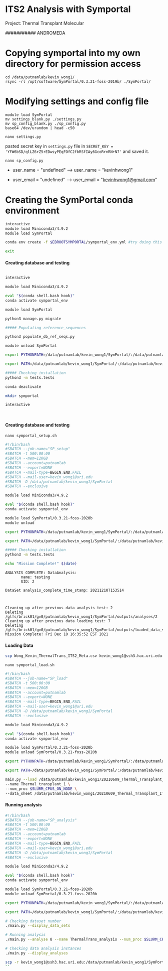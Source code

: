 # ITS2 Analysis with Symportal

Project: Thermal Transplant Molecular

########### ANDROMEDA

# Copying symportal into my own directory for permission access
```
cd /data/putnamlab/kevin_wong1/
rsync -rl /opt/software/SymPortal/0.3.21-foss-2019b/ ./SymPortal/
```

# Modifying settings and config file
```
module load SymPortal
mv settings_blank.py ./settings.py
mv sp_config_blank.py ./sp_config.py
base64 /dev/urandom | head -c50
```

`nano settings.py`

pasted secret key in `settings.py` file in `SECRET_KEY = 'YFW6bSD/qlLZ6rZ5rEDwsyPEqFOfC2fbRSfIAy6GcoRrnRN+N7'` and saved it.

`nano sp_config.py`

* user_name = "undefined" --> user_name = "kevinhwong1"

* user_email = "undefined" --> user_email = "kevinhwong1@gmail.com"

# Creating the SymPortal conda environment

```bash
interactive
module load Miniconda3/4.9.2
module load SymPortal

conda env create -f $EBROOTSYMPORTAL/symportal_env.yml #try doing this as a script next time?

exit
```


#### Creating database and testing

```bash

interactive

module load Miniconda3/4.9.2

eval "$(conda shell.bash hook)"
conda activate symportal_env

module load SymPortal

python3 manage.py migrate

##### Populating reference_sequences

python3 populate_db_ref_seqs.py

module unload SymPortal

export PYTHONPATH=/data/putnamlab/kevin_wong1/SymPortal/:/data/putnamlab/kevin_wong1/SymPortal/lib/python3.7/site-packages:$PYTHONPATH

export PATH=/data/putnamlab/kevin_wong1/SymPortal/:/data/putnamlab/kevin_wong1/SymPortal/bin:$PATH

##### Checking installation
python3 -m tests.tests

conda deactivate
```


```bash
mkdir symportal

interactive




```

#### Creating database and testing

`nano symportal_setup.sh`

```bash
#!/bin/bash
#SBATCH --job-name="SP_setup"
#SBATCH -t 500:00:00
#SBATCH --mem=120GB
#SBATCH --account=putnamlab
#SBATCH --export=NONE
#SBATCH --mail-type=BEGIN,END,FAIL
#SBATCH --mail-user=kevin_wong1@uri.edu
#SBATCH -D /data/putnamlab/kevin_wong1/SymPortal
#SBATCH --exclusive

module load Miniconda3/4.9.2

eval "$(conda shell.bash hook)"
conda activate symportal_env

module load SymPortal/0.3.21-foss-2020b
module unload

export PYTHONPATH=/data/putnamlab/kevin_wong1/SymPortal/:/data/putnamlab/kevin_wong1/SymPortal/lib/python3.7/site-packages:$PYTHONPATH

export PATH=/data/putnamlab/kevin_wong1/SymPortal/:/data/putnamlab/kevin_wong1/SymPortal/bin:$PATH

##### Checking installation
python3 -m tests.tests

echo "Mission Complete!" $(date)

```

```
ANALYSIS COMPLETE: DataAnalysis:
       name: testing
       UID: 2

DataSet analysis_complete_time_stamp: 20211210T153514



Cleaning up after previous data analysis test: 2
Deleting /glfs/brick01/gv0/putnamlab/kevin_wong1/SymPortal/outputs/analyses/2
Cleaning up after previous data loading test: 7
Deleting /glfs/brick01/gv0/putnamlab/kevin_wong1/SymPortal/outputs/loaded_data_sets/7
Mission Complete! Fri Dec 10 16:35:52 EST 2021
```

#### Loading Data

```bash
scp Wong_Kevin_ThermalTrans_ITS2_Meta.csv kevin_wong1@ssh3.hac.uri.edu:/data/putnamlab/kevin_wong1/20210609_Thermal_Transplant_ITS2/Wong_Kevin_ThermalTrans_ITS2_Meta.csv
```

`nano symportal_load.sh`

```bash
#!/bin/bash
#SBATCH --job-name="SP_load"
#SBATCH -t 500:00:00
#SBATCH --mem=120GB
#SBATCH --account=putnamlab
#SBATCH --export=NONE
#SBATCH --mail-type=BEGIN,END,FAIL
#SBATCH --mail-user=kevin_wong1@uri.edu
#SBATCH -D /data/putnamlab/kevin_wong1/SymPortal
#SBATCH --exclusive

module load Miniconda3/4.9.2

eval "$(conda shell.bash hook)"
conda activate symportal_env

module load SymPortal/0.3.21-foss-2020b
module unload SymPortal/0.3.21-foss-2020b

export PYTHONPATH=/data/putnamlab/kevin_wong1/SymPortal/:/data/putnamlab/kevin_wong1/SymPortal/lib/python3.7/site-packages:$PYTHONPATH

export PATH=/data/putnamlab/kevin_wong1/SymPortal/:/data/putnamlab/kevin_wong1/SymPortal/bin:$PATH

main.py --load /data/putnamlab/kevin_wong1/20210609_Thermal_Transplant_ITS2/raw_data \
--name Thermal_transplant_1 \
--num_proc $SLURM_CPUS_ON_NODE \
--data_sheet /data/putnamlab/kevin_wong1/20210609_Thermal_Transplant_ITS2/Wong_Kevin_ThermalTrans_ITS2_Meta.csv

```

#### Running analysis


```bash
#!/bin/bash
#SBATCH --job-name="SP_analysis"
#SBATCH -t 500:00:00
#SBATCH --mem=120GB
#SBATCH --account=putnamlab
#SBATCH --export=NONE
#SBATCH --mail-type=BEGIN,END,FAIL
#SBATCH --mail-user=kevin_wong1@uri.edu
#SBATCH -D /data/putnamlab/kevin_wong1/SymPortal
#SBATCH --exclusive

module load Miniconda3/4.9.2

eval "$(conda shell.bash hook)"
conda activate symportal_env

module load SymPortal/0.3.21-foss-2020b
module unload SymPortal/0.3.21-foss-2020b

export PYTHONPATH=/data/putnamlab/kevin_wong1/SymPortal/:/data/putnamlab/kevin_wong1/SymPortal/lib/python3.7/site-packages:$PYTHONPATH

export PATH=/data/putnamlab/kevin_wong1/SymPortal/:/data/putnamlab/kevin_wong1/SymPortal/bin:$PATH

# Checking dataset number
./main.py --display_data_sets

# Running analysis
./main.py --analyse 8 --name ThermalTrans_analysis --num_proc $SLURM_CPUS_ON_NODE

# Checking data analysis instances
./main.py --display_analyses

```

```bash
scp -r kevin_wong1@ssh3.hac.uri.edu:/data/putnamlab/kevin_wong1/SymPortal/outputs/analyses/3/20211216T114913/its2_type_profiles /Users/kevinwong/MyProjects/Thermal_Transplant_Molecular/output/ITS2/.
``
